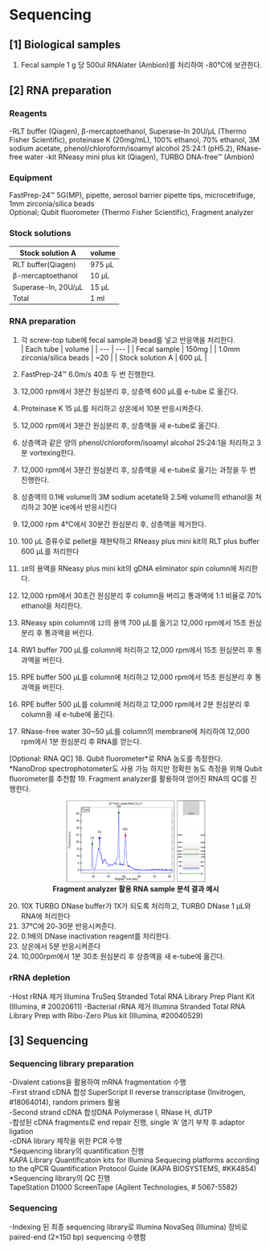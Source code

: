 # Sequencing

## [1] Biological samples
1. Fecal sample 1 g 당 500ul RNAlater (Ambion)를 처리하여 -80℃에 보관한다. 

## [2] RNA preparation
### Reagents
-RLT buffer (Qiagen), β-mercaptoethanol, Superase-In 20U/μL (Thermo Fisher Scientific), proteinase K (20mg/mL), 100% ethanol, 70% ethanol, 3M sodium acetate, phenol/chloroform/isoamyl alcohol 25:24:1 (pH5.2), RNase-free water
-kit RNeasy mini plus kit (Qiagen), TURBO DNA-free™ (Ambion) 

### Equipment  
FastPrep-24™ 5G(MP), pipette, aerosol barrier pipette tips, microcetrifuge, 1mm zirconia/silica beads  
Optional; Qubit fluorometer (Thermo Fisher Scientific), Fragment analyzer  

### Stock solutions

| Stock solution A | volume |
| --- | ---|
| RLT buffer(Qiagen) | 975 μL |
| β-mercaptoethanol | 10 μL |
| Superase-In, 20U/μL | 15 μL |
| Total | 1 ml |

### RNA preparation
1. 각 screw-top tube에 fecal sample과 bead를 넣고 반응액을 처리한다.  
| Each tube | volume |
| --- | --- |
| Fecal sample | 150mg |
| 1.0mm zirconia/silica beads | ~20 |
| Stock solution A | 600 μL |

2. FastPrep-24™ 6.0m/s 40초 두 번 진행한다.
3. 12,000 rpm에서 3분간 원심분리 후, 상층액 600 μL를 e-tube 로 옮긴다.
4. Proteinase K 15 μL를 처리하고 상온에서 10분 반응시켜준다.
5. 12,000 rpm에서 3분간 원심분리 후, 상층액을 새 e-tube로 옮긴다.
6. 상층액과 같은 양의 phenol/chloroform/isoamyl alcohol 25:24:1을 처리하고 3분 vortexing한다.
7. 12,000 rpm에서 3분간 원심분리 후, 상층액을 새 e-tube로 옮기는 과정을 두 번 진행한다.
8. 상층액의 0.1배 volume의 3M sodium acetate와 2.5배 volume의 ethanol을 처리하고 30분 ice에서 반응시킨다
9. 12,000 rpm 4℃에서 30분간 원심분리 후, 상층액을 제거한다.
10. 100 μL 증류수로 pellet을 재현탁하고 RNeasy plus mini kit의 RLT plus buffer 600 μL를 처리한다
11. `10`의 용액을 RNeasy plus mini kit의 gDNA eliminator spin column에 처리한다.
12. 12,000 rpm에서 30초간 원심분리 후 column을 버리고 통과액에 1:1 비율로 70% ethanol을 처리한다.
13. RNeasy spin column에 `12`의 용액 700 μL를 옮기고 12,000 rpm에서 15초 원심분리 후 통과액을 버린다.
14. RW1 buffer 700 μL를 column에 처리하고 12,000 rpm에서 15초 원심분리 후 통과액을 버린다.
15. RPE buffer 500 μL를 column에 처리하고 12,000 rpm에서 15초 원심분리 후 통과액을 버린다.
16. RPE buffer 500 μL를 column에 처리하고 12,000 rpm에서 2분 원심분리 후 column을 새 e-tube에 옮긴다.
17. RNase-free water 30~50 μL를 column의 membrane에 처리하여 12,000 rpm에서 1분 원심분리 후 RNA를 얻는다.

[Optional: RNA QC]
18. Qubit fluorometer*로 RNA 농도를 측정한다.  
*NanoDrop spectrophotometer도 사용 가능 하지만 정확한 농도 측정을 위해 Qubit fluorometer를 추천함
19. Fragment analyzer를 활용하여 얻어진 RNA의 QC를 진행한다.

<figure align = "center">
  <img src="https://github.com/sujin9819/MetaInsight/blob/main/SOP/MetaTranscriptomic/img/T_2_1.png?raw=true" style="width:65%">
  <figcaption><b>Fragment analyzer 활용 RNA sample 분석 결과 예시</b></figcaption>  
</figure>

20. 10X TURBO DNase buffer가 1X가 되도록 처리하고, TURBO DNase 1 μL와 RNA에 처리한다
21. 37℃에 20-30분 반응시켜준다.
22. 0.1배의 DNase inactivation reagent를 처리한다.
23. 상온에서 5분 반응시켜준다
24. 10,000rpm에서 1분 30초 원심분리 후 상층액을 새 e-tube에 옮긴다.

### rRNA depletion
-Host rRNA 제거 Illumina TruSeq Stranded Total RNA Library Prep Plant Kit (Illumina, # 20020611)
-Bacterial rRNA 제거 Illumina Stranded Total RNA Library Prep with Ribo-Zero Plus kit (Illumina, #20040529)


## [3] Sequencing
### Sequencing library preparation  
-Divalent cations을 활용하여 mRNA fragmentation 수행  
-First strand cDNA 합성 SuperScript II reverse transcriptase (Invitrogen, #18064014), random primers 활용  
-Second strand cDNA 합성DNA Polymerase I, RNase H, dUTP  
-합성된 cDNA fragments로 end repair 진행, single ‘A’ 염기 부착 후 adaptor ligation  
-cDNA library 제작을 위한 PCR 수행  
*Sequencing library의 quantification 진행  
KAPA Library Quantificatoin kits for Illumina Sequecing platforms according to the qPCR Quantification Protocol Guide (KAPA BIOSYSTEMS, #KK4854)  
*Sequencing library의 QC 진행  
TapeStation D1000 ScreenTape (Agilent Technologies, # 5067-5582)   

### Sequencing  
-Indexing 된 최종 sequencing library로 Illumina NovaSeq (Illumina) 장비로 paired-end (2×150 bp) sequencing 수행함  
